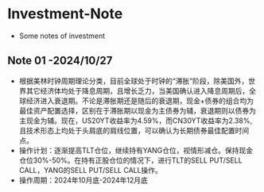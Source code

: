 # Investment-Note
- Some notes of investment

## Note 01 -2024/10/27
- 根据美林时钟周期理论分类，目前全球处于时钟的“滞胀”阶段，除美国外，世界其它经济体均处于降息周期，且增长乏力，当美国确认进入降息周期后，全球经济进入衰退期。不论是滞胀期还是随后的衰退期，现金+债券的组合均为最佳资产配置选择，区别在于滞胀期以现金为主债券为辅，衰退期则以债券为主现金为辅。现在，US20YT收益率为4.59%，而CN30YT收益率为2.38%,且技术形态上均处于头肩底的肩线位置，可以确认为长期债券最佳配置时间点。
- 操作计划：逐渐提高TLT仓位，继续持有YANG仓位，视情形减仓。保持现金仓位30%-50%。在持有正股仓位的情况下，进行TLT的SELL PUT/SELL CALL，YANG的SELL PUT/SELL CALL操作。
- 操作周期：2024年10月底-2024年12月底
